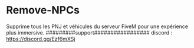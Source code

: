 # Remove-NPCs
Supprime tous les PNJ et véhicules du serveur FiveM pour une expérience plus immersive.
#########support#################
discord : https://discord.gg/Ezf6mXSj
